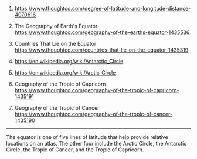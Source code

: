 1) https://www.thoughtco.com/degree-of-latitude-and-longitude-distance-4070616

2) The Geography of Earth's Equator
https://www.thoughtco.com/geography-of-the-earths-equator-1435536

3) Countries That Lie on the Equator
https://www.thoughtco.com/countries-that-lie-on-the-equator-1435319

4) https://en.wikipedia.org/wiki/Antarctic_Circle

5) https://en.wikipedia.org/wiki/Arctic_Circle

6) Geography of the Tropic of Capricorn
https://www.thoughtco.com/geography-of-the-tropic-of-capricorn-1435191

7) Geography of the Tropic of Cancer
https://www.thoughtco.com/geography-of-the-tropic-of-cancer-1435190





----------------------------------------------------------------------------------------------------------------------

The equator is one of five lines of latitude that help provide relative locations on an atlas. The other four include the Arctic Circle, the Antarctic Circle, the Tropic of Cancer, and the Tropic of Capricorn.

